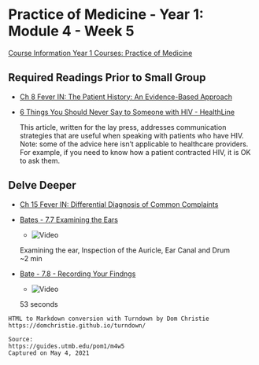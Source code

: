 # Practice of Medicine - Year 1: Module 4 - Week 5

[Course Information Year 1 Courses: Practice of Medicine](/usmle/pom1/course-information.md)

## Required Readings Prior to Small Group

*   [Ch 8 Fever IN: The Patient History: An Evidence-Based Approach](http://libux.utmb.edu/login?url=https://accessmedicine.mhmedical.com/content.aspx?bookid=500&sectionid=41026551)
    
*   [6 Things You Should Never Say to Someone with HIV - HealthLine](https://www.healthline.com/health/hiv-aids/what-not-to-ask-someone-with-hiv)
    
    This article, written for the lay press, addresses communication strategies that are useful when speaking with patients who have HIV. Note: some of the advice here isn’t applicable to healthcare providers. For example, if you need to know how a patient contracted HIV, it is OK to ask them.
    

## Delve Deeper

*   [Ch 15 Fever IN: Differential Diagnosis of Common Complaints](http://libux.utmb.edu/login?url=https://www.clinicalkey.com/#!/content/book/3-s2.0-B9780323512329000151)
    
*   [Bates - 7.7 Examining the Ears](http://libux.utmb.edu/login?url=https://batesvisualguide.com/MultimediaPlayer.aspx?multimediaid=6091230)
    
    *   ![Video](//libapps.s3.amazonaws.com/sites/998/icons/11712/PlayButton.png "Video  ")
    
    Examining the ear, Inspection of the Auricle, Ear Canal and Drum  
    ~2 min
    
*   [Bate - 7.8 - Recording Your Findngs](http://libux.utmb.edu/login?url=https://batesvisualguide.com/MultimediaPlayer.aspx?multimediaid=6091232)
    
    *   ![Video](//libapps.s3.amazonaws.com/sites/998/icons/11712/PlayButton.png "Video  ")
    
    53 seconds

```
HTML to Markdown conversion with Turndown by Dom Christie
https://domchristie.github.io/turndown/

Source:
https://guides.utmb.edu/pom1/m4w5
Captured on May 4, 2021
```
